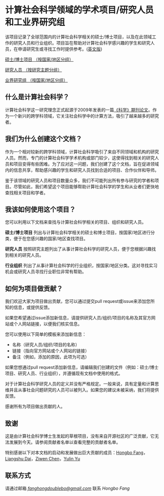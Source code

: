 # 计算社会科学领域的学术项目/研究人员和工业界研究组

该项目记录了全球范围内的计算社会科学相关的硕士/博士项目，以及在此领域工作的研究人员和行业组织。项目旨在帮助对计算社会科学感兴趣的学生和研究人员，在申请研究生或寻找工作时提供参考。([英文版](https://github.com/fhbzc/computational-social-science-program-group-people/blob/main/README.md))

[硕士/博士项目 （按国家/地区分组）](https://github.com/fhbzc/program-computational-social-science/blob/main/programs_en.md)

[研究人员 （按研究主题分组）](https://github.com/fhbzc/program-computational-social-science/blob/main/researcher_en.md)

[业界研究组 （按国家/地区分组）](https://github.com/fhbzc/program-computational-social-science/blob/main/industry_en.md)

## 什么是计算社会科学？
计算社会科学这一研究理念正式起源于2009年发表的一篇[《科学》期刊论文](https://www.science.org/doi/full/10.1126/science.1167742?casa_token=_cfPz3X3Rm4AAAAA%3AVTQelmhEE36GXIJ5nsbpuDQcM_A31Axi8u655kvGG0nGxWIDntiR6YDbKaFdzrMW20OFIdhzmfaiog)。作为一个新兴的跨学科领域，它关注社会科学中的计算方法，吸引了越来越多的研究者。

## 我们为什么创建这个文档？
作为一个相对较新的跨学科领域，计算社会科学吸引了来自不同领域和机构的研究人员。然而，专门的计算社会科学学术机构或部门较少，这使得找到相关的研究人员和项目变得有些困难。为了应对这一问题，我们创建了这个文档，旨在促进领域内的信息共享，帮助感兴趣的学生和研究人员找到合适的项目、合作伙伴和导师。

鉴于该领域的研究人员和项目数量众多，我们不可能列出所有参与研究的学者和项目。尽管如此，我们希望这个项目能够帮助计算社会科学的学生和从业者们更快地查找相关项目和学者。

## 我该如何使用这个项目？
您可以利用以下文档来查找与计算社会科学相关的项目、组织和研究人员。

**硕士/博士项目** 列出与计算社会科学相关的硕士和博士项目，按国家/地区进行分类，便于在您感兴趣的国家/地区查找项目。

**研究人员** 按照研究主题列出了从事计算社会科学的研究人员，便于您根据兴趣找到相关的研究人员。

**行业组织** 列出了从事计算社会科学的行业组织，按国家/地区分类。这对寻找实习机会或研究人员寻找行业职位非常有帮助。

## 如何为项目做贡献？
我们欢迎大家为项目做出贡献，您可以通过提交pull request或issue来添加您所知的信息，或提供反馈。

如果您希望通过issue添加新信息，请提供研究人员/组织/项目的名称及其官方网站或个人网站链接，以便我们核实信息。

您可以使用以下简单的模板来添加新信息：

- 名称（研究人员/组织/项目的名称）
- 链接（指向官方网站或个人网站的链接）
- 备注（例如，添加的原因，此项为可选）

如果您想通过pull request添加新信息，请编辑我们创建的文件（例如：硕士/博士项目、研究人员、行业组织），并遵循现有文档中使用的格式。

对于计算社会科学研究人员的定义并没有严格规定。一般来说，具有定量和计算思维并且从事社会问题研究的人员可以被列入。如果您的建议未被采纳，我们将提供反馈。

感谢所有为项目做出贡献的人。

## 致谢
这是由计算社会科学博士生发起的草根项目，没有来自开源社区的广泛贡献，它无法发展到今天。请参阅贡献者名单以查看完整的贡献者名单。

特别感谢以下对本文档的启动和发展做出巨大贡献的成员：[Hongbo Fang](https://scholar.google.com/citations?user=tMNsrlQAAAAJ&hl=zh-CN)，[Liangshu Dai](http://sociology.zju.edu.cn/index.php/Teacher/details.html?id=95&tid=19&sid=3)，[Ziwen Chen](https://www.gsb.stanford.edu/programs/phd/academic-experience/students/ziwen-chen)，[Yulin Yu](https://yulin-yu.github.io/)

## 联系方式
请通过邮箱 *fanghongdoublebo@gmail.com* 联系 *Hongbo Fang*
